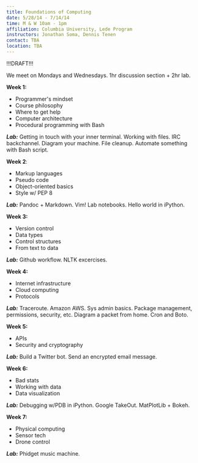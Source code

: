 ```yaml
---
title: Foundations of Computing 
date: 5/28/14 - 7/14/14
time: M & W 10am - 1pm 
affiliation: Columbia University, Lede Program
instructors: Jonathan Soma, Dennis Tenen
contact: TBA 
location: TBA 
---
```


!!!DRAFT!!!

We meet on Mondays and Wednesdays. 1hr discussion section + 2hr lab. 

**Week 1:**  
- Programmer's mindset
- Course philosophy
- Where to get help
- Computer architecture
- Procedural programming with Bash

***Lab:*** Getting in touch with your inner terminal. Working with files. IRC backchannel. Diagram your machine. File cleanup. Automate something with Bash script.

**Week 2**:
- Markup languages
- Pseudo code
- Object-oriented basics
- Style w/ PEP 8

***Lab:*** Pandoc + Markdown. Vim! Lab notebooks. Hello world in iPython.

**Week 3:**
- Version control
- Data types
- Control structures
- From text to data

***Lab:*** Github workflow. NLTK excercises.

**Week 4:**
- Internet infrastructure 
- Cloud computing
- Protocols

***Lab:*** Traceroute. Amazon AWS. Sys admin basics. Package management, permissions, security, etc. Diagram a packet from home. Cron and Boto.

**Week 5:**
- APIs
- Security and cryptography 

***Lab:*** Build a Twitter bot. Send an encrypted email message.

**Week 6:**
- Bad stats 
- Working with data
- Data visualization 

***Lab:*** Debugging w/PDB in iPython. Google TakeOut. MatPlotLib + Bokeh. 

**Week 7:**
- Physical computing
- Sensor tech
- Drone control

***Lab:*** Phidget music machine.
